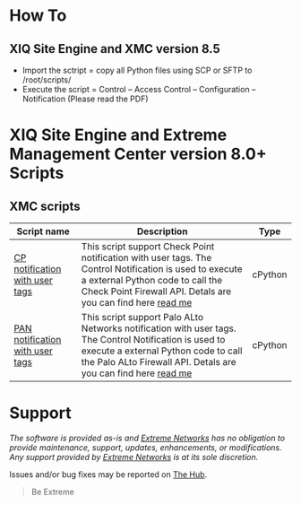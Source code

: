 # How To
## XIQ Site Engine and XMC version 8.5
* Import the sctript = copy all Python files using SCP or SFTP to /root/scripts/ 
* Execute the script = Control – Access Control – Configuration – Notification (Please read the PDF)

# XIQ Site Engine and Extreme Management Center version 8.0+ Scripts
## XMC scripts
| Script name   | Description   | Type   |
| ------------- | ------------- |:------:|
|[CP notification with user tags](files/CP_Notification.zip?raw=true)| This script support Check Point notification with user tags. The Control Notification is used to execute a external Python code to call the Check Point Firewall API. Detals are you can find here [read me](files/CP_Notification.pdf) |cPython|
|[PAN notification with user tags](files/PAN_Notification.zip?raw=true)| This script support Palo ALto Networks notification with user tags. The Control Notification is used to execute a external Python code to call the Palo ALto Firewall API. Detals are you can find here [read me](files/PAN_Notification.pdf) |cPython|

# Support
_The software is provided as-is and [Extreme Networks](http://www.extremenetworks.com/) has no obligation to provide maintenance, support, updates, enhancements, or modifications. Any support provided by [Extreme Networks](http://www.extremenetworks.com/) is at its sole discretion._

Issues and/or bug fixes may be reported on [The Hub](https://community.extremenetworks.com/).
>Be Extreme
